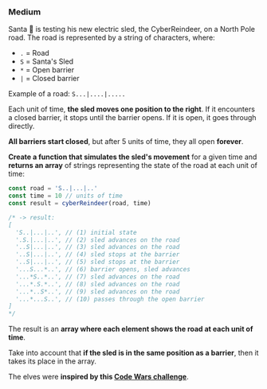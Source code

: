 ### Medium

Santa 🎅 is testing his new electric sled, the CyberReindeer, on a North Pole road. The road is represented by a string of characters, where:

* `.` = Road
* `S` = Santa's Sled
* `*` = Open barrier
* `|` = Closed barrier

Example of a road: `S...|....|.....`

Each unit of time, **the sled moves one position to the right**. If it encounters a closed barrier, it stops until the barrier opens. If it is open, it goes through directly.

**All barriers start closed**, but after 5 units of time, they all open **forever**.

**Create a function that simulates the sled's movement** for a given time and **returns an array** of strings representing the state of the road at each unit of time:



```js
const road = 'S..|...|..'
const time = 10 // units of time
const result = cyberReindeer(road, time)

/* -> result:
[
  'S..|...|..', // (1) initial state
  '.S.|...|..', // (2) sled advances on the road
  '..S|...|..', // (3) sled advances on the road
  '..S|...|..', // (4) sled stops at the barrier
  '..S|...|..', // (5) sled stops at the barrier
  '...S...*..', // (6) barrier opens, sled advances
  '...*S..*..', // (7) sled advances on the road
  '...*.S.*..', // (8) sled advances on the road
  '...*..S*..', // (9) sled advances on the road
  '...*...S..', // (10) passes through the open barrier
]
*/
```

The result is an **array where each element shows the road at each unit of time**.

Take into account that **if the sled is in the same position as a barrier**, then it takes its place in the array.

The elves were **inspired by this [Code Wars challenge](https://www.codewars.com/kata/5d0ae91acac0a50232e8a547/javascript)**.
